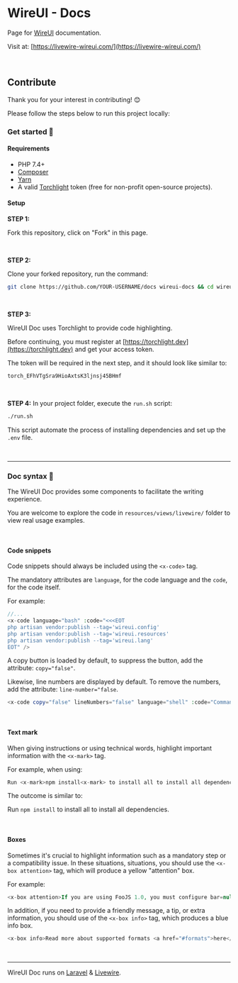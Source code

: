 # WireUI - Docs

Page for [WireUI](https://github.com/wireui/wireui) documentation. 

Visit at: [https://livewire-wireui.com/](https://livewire-wireui.com/)

<br/>

## Contribute

Thank you for your interest in contributing! 😊

Please follow the steps below to run this project locally:

### Get started 🚀 

#### Requirements

-   PHP 7.4+
-   [Composer](https://getcomposer.org)
-   [Yarn](https://yarnpkg.com)
-   A valid [Torchlight](https://torchlight.dev) token (free for non-profit open-source projects).


#### Setup

**STEP 1:**

Fork this repository, click on "Fork" in this page.

<br/>

**STEP 2:**

Clone your forked repository, run the command:

```bash
git clone https://github.com/YOUR-USERNAME/docs wireui-docs && cd wireui-docs
```

<br/>

**STEP 3:**

WireUI Doc uses Torchlight to provide code highlighting.

Before continuing, you must register at [https://torchlight.dev](https://torchlight.dev) and get your access token.

The token will be required in the next step, and it should look like similar to:

 ```bash
 torch_EFhVTgSra9HioAxtsK3ljnsj45BHmf
 ```

<br/>

**STEP 4:** In your project folder, execute the `run.sh` script:

```bash
./run.sh
```

This script automate the process of installing dependencies and set up the `.env` file.

<br>

---

### Doc syntax 📝

The WireUI Doc provides some components to facilitate the writing experience.

You are welcome to explore the code in `resources/views/livewire/` folder to view real usage examples.

<br/>

#### Code snippets

Code snippets should always be included using the `<x-code>` tag.

The mandatory attributes are `language`, for the code language and the `code`, for the code itself.

For example:

```php
//...
<x-code language="bash" :code="<<<EOT
php artisan vendor:publish --tag='wireui.config'
php artisan vendor:publish --tag='wireui.resources'
php artisan vendor:publish --tag='wireui.lang'
EOT" />
```

A copy button is loaded by default, to suppress the button, add the attribute: `copy="false"`.

Likewise, line numbers are displayed by default. To remove the numbers, add the attribute: `line-number="false`.

```php
<x-code copy="false" lineNumbers="false" language="shell" :code="Command exit with error error code xyz...." />
```

<br/>

#### Text mark

When giving instructions or using technical words, highlight important information with the `<x-mark>` tag.

For example, when using:

```php
Run <x-mark>npm install<x-mark> to install all to install all dependencies.
```

The outcome is similar to:

Run `npm install` to install all to install all dependencies.

<br/>

#### Boxes

Sometimes it's crucial to highlight information such as a mandatory step or a compatibility issue. In these situations, situations, you should use the `<x-box attention>` tag, which will produce a yellow "attention" box.

For example:

```php
<x-box attention>If you are using FooJS 1.0, you must configure bar=null before update.</x-box>
```

In addition, if you need to provide a friendly message, a tip, or extra information, you should use of the `<x-box info>` tag, which produces a blue info box.

```php
<x-box info>Read more about supported formats <a href="#formats">here</a>.</x-box>
```

<br/>

---

WireUI Doc runs on  [Laravel](https://laravel.com) & [Livewire](https://laravel-livewire.com).
